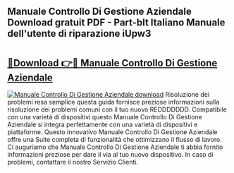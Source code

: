 ## Manuale Controllo Di Gestione Aziendale Download gratuit PDF - Part-bIt Italiano Manuale dell'utente di riparazione iUpw3

# <h2><a href="http://dfgcgju.blite.top/?on=Manuale+Controllo+Di+Gestione+Aziendale">🔗Download 👉🔴 Manuale Controllo Di Gestione Aziendale</a></h2>

[![Manuale Controllo Di Gestione Aziendale download](https://i.imgur.com/lujVjoI.png)](http://dfgcgju.blite.top/?on=Manuale+Controllo+Di+Gestione+Aziendale)
Risoluzione dei problemi resa semplice questa guida fornisce preziose informazioni sulla risoluzione dei problemi comuni con il tuo nuovo REDDDDDDD. Compatibile con una varietà di dispositivi questo Manuale Controllo Di Gestione Aziendale si integra perfettamente con una varietà di dispositivi e piattaforme. Questo innovativo Manuale Controllo Di Gestione Aziendale offre una Suite completa di funzionalità che ottimizzano il flusso di lavoro. Ci auguriamo che Manuale Controllo Di Gestione Aziendale ti abbia fornito informazioni preziose per dare il via al tuo nuovo dispositivo. In caso di problemi, contattare il nostro Servizio Clienti.
